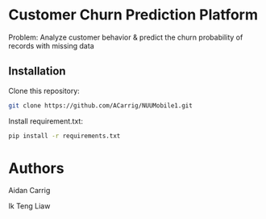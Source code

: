 # Customer Churn Prediction Platform
Problem: Analyze customer behavior & predict the churn probability of records with missing data

## Installation
Clone this repository:
```bash
git clone https://github.com/ACarrig/NUUMobile1.git
```

Install requirement.txt:
```bash
pip install -r requirements.txt
```

# Authors
Aidan Carrig

Ik Teng Liaw